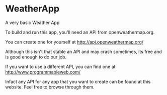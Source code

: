 # WeatherApp
A very basic Weather App

To build and run this app, you'll need an API from openweathermap.org.

You can create one for yourself at http://api.openweathermap.org/ 

Although this isn't that stable an API and may crash sometimes, its free and is good enough to do our job.

If you want to use a different API, you can find one at http://www.programmableweb.com/

Infact any API for any app that you want to create can be found at this website. Feel free to browse through them.